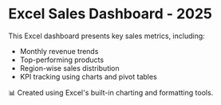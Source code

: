 # Excel Sales Dashboard - 2025

This Excel dashboard presents key sales metrics, including:

- Monthly revenue trends
- Top-performing products
- Region-wise sales distribution
- KPI tracking using charts and pivot tables

📊 Created using Excel's built-in charting and formatting tools.
